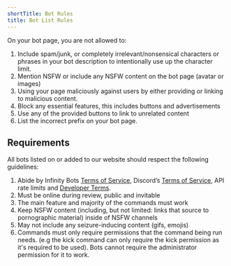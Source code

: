 ```yaml
---
shortTitle: Bot Rules
title: Bot List Rules
---
```


On your bot page, you are not allowed to:
  1. Include spam/junk, or completely irrelevant/nonsensical characters or phrases in your bot description to intentionally use up the character limit.
  2. Mention NSFW or include any NSFW content on the bot page (avatar or images)
  3. Using your page maliciously against users by either providing or linking to malicious content. 
  4. Block any essential features, this includes buttons and advertisements 
  5. Use any of the provided buttons to link to unrelated content 
  6. List the incorrect prefix on your bot page.

## Requirements
All bots listed on or added to our website should respect the following guidelines: 
  1. Abide by Infinity Bots [Terms of Service](https://infinitybotlist.com/terms), Discord’s [Terms of Service](https://discord.com/terms), API rate limits and [Developer Terms](https://discord.com/developers/docs/legal). 
  2. Must be online during review, public and invitable
  3. The main feature and majority of the commands must work
  4. Keep NSFW content (including, but not limited: links that source to pornographic material) inside of NSFW channels
  5. May not include any seizure-inducing content (gifs, emojis)
  6. Commands must only require permissions that the command being run needs. (e.g the kick command can only require the kick permission as it's required to be used). Bots cannot require the administrator permission for it to work.
